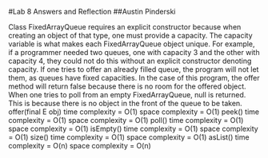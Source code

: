#Lab 8 Answers and Reflection
##Austin Pinderski

Class FixedArrayQueue requires an explicit constructor because when creating an object of that type, one must provide a capacity. The capacity variable is what makes each 
FixedArrayQueue object unique. For example, if a programmer needed two queues, one with capacity 3 and the other with capacity 4, they could not do this without
an explicit constructor denoting capacity.
If one tries to offer an already filled queue, the program will not let them, as queues have fixed capacities. In the case of this program, the offer method will
return false because there is no room for the offered object. 
When one tries to poll from an empty FixedArrayQueue, null is returned. This is because there is no object in the front of the queue to be taken. 
offer(final E obj)
time complexity = O(1)
space complexity = O(1)
peek()
time complexity = O(1)
space complexity = O(1)
poll()
time complexity = O(1)
space complexity = O(1)
isEmpty()
time complexity = O(1)
space complexity = O(1)
size()
time complexity = O(1)
space complexity = O(1)
asList()
time complexity = O(n)
space complexity =  O(n)


